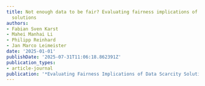 ```yaml
---
title: Not enough data to be fair? Evaluating fairness implications of data scarcity
  solutions
authors:
- Fabian Sven Karst
- Mahei Manhai Li
- Philipp Reinhard
- Jan Marco Leimeister
date: '2025-01-01'
publishDate: '2025-07-31T11:06:18.862391Z'
publication_types:
- article-journal
publication: '*Evaluating Fairness Implications of Data Scarcity Solutions*'
---
```

